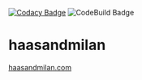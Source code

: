 [![Codacy Badge](https://app.codacy.com/project/badge/Grade/8df57f5892f0467ca36ee17a58219bac)](https://app.codacy.com/gh/justinstander/haasandmilan/dashboard?utm_source=gh&utm_medium=referral&utm_content=&utm_campaign=Badge_grade)
![CodeBuild Badge](https://codebuild.us-east-1.amazonaws.com/badges?uuid=eyJlbmNyeXB0ZWREYXRhIjoid0UzTGVDQVRsNlhXR0dWdENaNUlwdjF0TzhGQTY2d0JXSi9LeEdvdTJNVzNtT1ZjNUZSY0l5djFHRllXYW9yZjFYanhUb2RkTVRzM1BERGlqK2ZTMlRFPSIsIml2UGFyYW1ldGVyU3BlYyI6IktpWlNsU0VuTk1LWCtjWXciLCJtYXRlcmlhbFNldFNlcmlhbCI6MX0%3D&branch=main)

# haasandmilan

[haasandmilan.com](https://haasandmilan.com)
